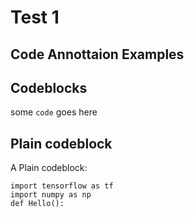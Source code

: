 # Test 1

## Code Annottaion Examples

## Codeblocks

some `code` goes here


## Plain codeblock 

A Plain codeblock:


``` PY
import tensorflow as tf
import numpy as np
def Hello():
```

